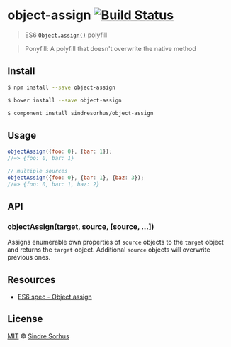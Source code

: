 # object-assign [![Build Status](https://travis-ci.org/sindresorhus/object-assign.svg?branch=master)](https://travis-ci.org/sindresorhus/object-assign)

> ES6 [`Object.assign()`](http://www.2ality.com/2014/01/object-assign.html) polyfill

> Ponyfill: A polyfill that doesn't overwrite the native method


## Install

```sh
$ npm install --save object-assign
```

```sh
$ bower install --save object-assign
```

```sh
$ component install sindresorhus/object-assign
```


## Usage

```js
objectAssign({foo: 0}, {bar: 1});
//=> {foo: 0, bar: 1}

// multiple sources
objectAssign({foo: 0}, {bar: 1}, {baz: 3});
//=> {foo: 0, bar: 1, baz: 2}
```


## API

### objectAssign(target, source, [source, ...])

Assigns enumerable own properties of `source` objects to the `target` object and returns the `target` object. Additional `source` objects will overwrite previous ones.


## Resources

- [ES6 spec - Object.assign](https://people.mozilla.org/~jorendorff/es6-draft.html#sec-object.assign)


## License

[MIT](http://opensource.org/licenses/MIT) © [Sindre Sorhus](http://sindresorhus.com)
